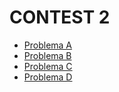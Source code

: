 # CONTEST 2

- [Problema A](https://www.thehuxley.com/problem/220)
- [Problema B](https://www.thehuxley.com/problem/662)
- [Problema C](http://codeforces.com/problemset/problem/44/A)
- [Problema D](http://codeforces.com/problemset/problem/918/B)